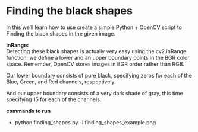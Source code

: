 # Finding the black shapes
In this we’ll learn how to use create a simple Python + OpenCV script to Finding the black shapes in the given image.  

**inRange:**  
Detecting these black shapes is actually very easy using the cv2.inRange  function: we define a lower  and an upper  boundary points in the BGR color space. Remember, OpenCV stores images in BGR order rather than RGB.

Our lower  boundary consists of pure black, specifying zeros for each of the Blue, Green, and Red channels, respectively.

And our upper  boundary consists of a very dark shade of gray, this time specifying 15 for each of the channels.


**commands to run**
- python finding_shapes.py -i finding_shapes_example.png